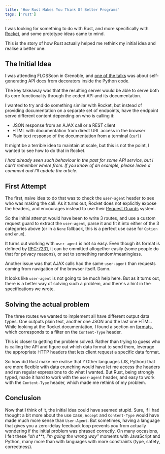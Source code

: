 ```yaml
---
title: 'How Rust Makes You Think Of Better Programs'
tags: ['rust']
---
```


I was looking for something to do with Rust, and more specifically with
[Rocket](https://rocket.rs), and some prototype ideas came to mind.

This is the story of how Rust actually helped me rethink my initial idea and
realise a better one.

## The Initial Idea

I was attending FLOSScon in Grenoble, and
[one of the talks](https://www.flosscon.org/conferences/FLOSSCon2019/program/proposals/41)
was about self-generating API docs from decorators inside the Python code.

The key takeaway was that the resulting server would be able to serve both its
core functionality through the coded API and its documentation.

I wanted to try and do something similar with Rocket, but instead of providing
documentation on a separate set of endpoints, have the endpoint serve different
content depending on who is calling it:

- JSON response from an AJAX call or a REST client
- HTML with documentation from direct URL access in the browser
- Plain text response of the documentation from a terminal (`curl`)

It might be a terrible idea to maintain at scale, but this is not the point,
I wanted to see how to do that in Rocket.

_I had already seen such behaviour in the past for some API service, but I_
_can't remember where from. If you know of an example, please leave a comment_
_and I'll update the article._

## First Attempt

The first, naive idea to do that was to check the `user-agent` header to see
who was making the call. As it turns out, Rocket does not explicitly expose
the headers, and encourages instead to use their
[Request Guards](https://rocket.rs/v0.4/guide/requests/#request-guards) system.

So the initial attempt would have been to write 3 routes, and use a custom
request guard to extract the `user-agent`, parse it and fit it into either of
the 3 categories above (or in a `None` fallback, this is a perfect use case for
`Option` and `enum`).

It turns out working with `user-agent` is not so easy. Even though its format
is defined by [RFC-7231](https://tools.ietf.org/html/rfc7231#section-5.5.3), it
can be ommitted altogether easily (some people do that for privacy reasons), or
set to something random/meaningless.

Another issue was that AJAX calls had the same `user-agent` than requests coming
from navigation of the browser itself. Damn.

It looks like `user-agent` is not going to be much help here. But as it turns
out, there is a better way of solving such a problem, and there's a hint in the
specifications we wrote.

## Solving the actual problem

The three routes we wanted to implement all have different output data types.
One outputs plain text, another one JSON and the last one HTML. While looking
at the Rocket documentation, I found a section on
[formats](https://rocket.rs/v0.4/guide/requests/#format), which corresponds to
a filter on the `Content-Type` header.

This is closer to getting the problem solved. Rather than trying to guess who
is calling the API and figure out which data format to send them, leverage the
appropriate HTTP headers that lets client request a specific data format.

So how did Rust make me realise that ? Other languages (JS, Python) that are
more flexible with data crunching would have let me access the headers and run
regular expressions to do what I wanted. But Rust, being strongly typed, made
it hard to work with the `user-agent` header, and easy to work with the
`Content-Type` header, which made me rethink of my problem.

## Conclusion

Now that I think of it, the initial idea could have seemed stupid. Sure, if I
had thought a bit more about the use case, `Accept` and `Content-Type` would
have made much more sense than `User-Agent`. But sometimes, having a language
that gives you a zero-delay feedback loop prevents you from actually wondering
if the initial problem was phrased correctly. On many occasions, I felt these
_"oh s\*\*t, I'm going the wrong way"_ moments with JavaScript and Python, many
more than with languages with more constraints (type, safety, correctness).

